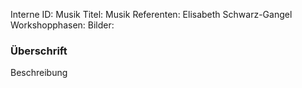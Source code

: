 Interne ID: Musik
Titel: Musik
Referenten: Elisabeth Schwarz-Gangel
Workshopphasen: 
Bilder: 

### Überschrift

Beschreibung
